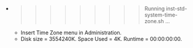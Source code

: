 * >>>>>>>>> Running inst-std-system-time-zone.sh ...
  * Insert Time Zone menu in Administration.
  * Disk size = 3554240K. Space Used = 4K. Runtime = 00:00:00:00.
